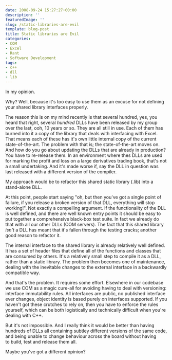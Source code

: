 ```yaml
---
date: 2008-09-24 15:27:27+00:00
description: ''
featuredImage: ''
slug: /static-libraries-are-evil
template: blog-post
title: Static libraries are Evil
categories:
- COM
- Excel
- Rant
- Software Development
tags:
- c++
- dll
- lib
---
```


In my opinion.

Why? Well, because it's too easy to use them as an excuse for not defining your shared library interfaces properly.

The reason this is on my mind recently is that several hundred, yes, you heard that right, several _hundred_ DLLs have been released by my group over the last, ooh, 10 years or so. They are all still in use. Each of them has burned into it a copy of the library that deals with interfacing with Excel. That means each of these has it's own little internal copy of the current state-of-the-art. The problem with that is; the state-of-the-art moves on. And how do you go about updating the DLLs that are already in production? You have to re-release them. In an environment where thes DLLs are used for marking the profit and loss on a large derivatives trading book, that's not a small undertaking. And it's made worse if, say the DLL in question was last released with a different version of the compiler.

My approach would be to refactor this shared static library (.lib) into a stand-alone DLL.

At this point, people start saying "oh, but then you've got a single point of failure, if you release a broken version of that DLL, everything will stop working!". Not exactly a compelling argument. If the functionality of the DLL is well defined, and there are well known entry points it should be easy to put together a comprehensive black-box test suite. In fact we already do that with all our other DLLs (COM servers). The fact that this shared library *isn't* a DLL has meant that it's fallen through the testing cracks; another good reason to refactor it.

The internal interface to the shared library is already relatively well defined. It has a set of header files that define all of the functions and classes that are consumed by others. It's a relatively small step to compile it as a DLL, rather than a static library. The problem then becomes one of maintenance, dealing with the inevitable changes to the external interface in a backwardly compatible way.

And that's the problem. It requires some effort. Elsewhere in our codebase we use COM as a magic cure-all for avoiding having to deal with versioning: interface immutability rules. All interfaces are public, no published interface ever changes, object identity is based purely on interfaces supported. If you haven't got these crutches to rely on, then you have to enforce the rules yourself, which can be both logistically and technically difficult when you're dealing with C++.

But it's not impossible. And I really think it would be better than having hundreds of DLLs all containing subtley different versions of the same code, and being unable to change behaviour across the board without having to build, test and release them all.

Maybe you've got a different opinion?
